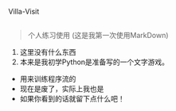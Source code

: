 Villa-Visit
##
>个人练习使用
>(这是我第一次使用MarkDown)

1. 这里没有什么东西
2. 本来是我初学Python是准备写的一个文字游戏。
- 用来训练程序流的
- 现在是废了，实际上我也是
- 如果你看到的话就留下点什么吧！
